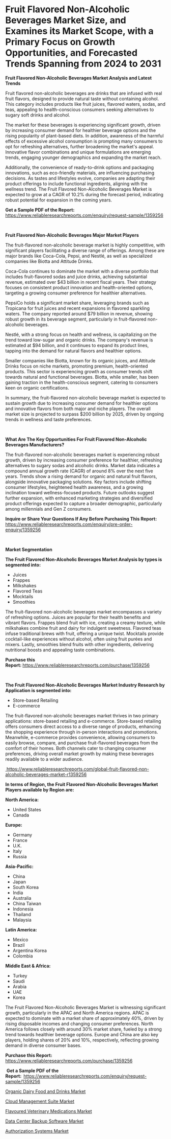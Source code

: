 <p><h1>Fruit Flavored Non-Alcoholic Beverages Market Size, and Examines its Market Scope, with a Primary Focus on Growth Opportunities, and Forecasted Trends Spanning from 2024 to 2031</h1></p><p><strong>Fruit Flavored Non-Alcoholic Beverages Market Analysis and Latest Trends</strong></p>
<p><p>Fruit flavored non-alcoholic beverages are drinks that are infused with real fruit flavors, designed to provide natural taste without containing alcohol. This category includes products like fruit juices, flavored waters, sodas, and teas, appealing to health-conscious consumers seeking alternatives to sugary soft drinks and alcohol. </p><p>The market for these beverages is experiencing significant growth, driven by increasing consumer demand for healthier beverage options and the rising popularity of plant-based diets. In addition, awareness of the harmful effects of excessive alcohol consumption is prompting many consumers to opt for refreshing alternatives, further broadening the market's appeal. Innovative flavor combinations and unique formulations are emerging trends, engaging younger demographics and expanding the market reach.</p><p>Additionally, the convenience of ready-to-drink options and packaging innovations, such as eco-friendly materials, are influencing purchasing decisions. As tastes and lifestyles evolve, companies are adapting their product offerings to include functional ingredients, aligning with the wellness trend. The Fruit Flavored Non-Alcoholic Beverages Market is expected to grow at a CAGR of 10.2% during the forecast period, indicating robust potential for expansion in the coming years.</p></p>
<p><strong>Get a Sample PDF of the Report:&nbsp;</strong> <a href="https://www.reliableresearchreports.com/enquiry/request-sample/1359256?utm_campaign=48&utm_medium=2&utm_source=Github&utm_content=ia&utm_term=26122024&utm_id=fruit-flavored-non-alcoholic-beverages">https://www.reliableresearchreports.com/enquiry/request-sample/1359256</a></p>
<p>&nbsp;</p>
<p><strong>Fruit Flavored Non-Alcoholic Beverages Major Market Players</strong></p>
<p><p>The fruit-flavored non-alcoholic beverage market is highly competitive, with significant players facilitating a diverse range of offerings. Among these are major brands like Coca-Cola, Pepsi, and Nestlé, as well as specialized companies like Biotta and Attitude Drinks.</p><p>Coca-Cola continues to dominate the market with a diverse portfolio that includes fruit-flavored sodas and juice drinks, achieving substantial revenue, estimated over $43 billion in recent fiscal years. Their strategy focuses on consistent product innovation and health-oriented options, targeting a growing consumer preference for healthier alternatives.</p><p>PepsiCo holds a significant market share, leveraging brands such as Tropicana for fruit juices and recent expansions in flavored sparkling waters. The company reported around $79 billion in revenue, showing robust growth in its beverage segment, particularly in fruit-flavored non-alcoholic beverages.</p><p>Nestlé, with a strong focus on health and wellness, is capitalizing on the trend toward low-sugar and organic drinks. The company's revenue is estimated at $94 billion, and it continues to expand its product lines, tapping into the demand for natural flavors and healthier options.</p><p>Smaller companies like Biotta, known for its organic juices, and Attitude Drinks focus on niche markets, promoting premium, health-oriented products. This sector is experiencing growth as consumer trends shift towards natural and functional beverages. Biotta, while smaller, has been gaining traction in the health-conscious segment, catering to consumers keen on organic certifications.</p><p>In summary, the fruit-flavored non-alcoholic beverage market is expected to sustain growth due to increasing consumer demand for healthier options and innovative flavors from both major and niche players. The overall market size is projected to surpass $200 billion by 2025, driven by ongoing trends in wellness and taste preferences.</p></p>
<p>&nbsp;</p>
<p><strong>What Are The Key Opportunities For Fruit Flavored Non-Alcoholic Beverages Manufacturers?</strong></p>
<p><p>The fruit-flavored non-alcoholic beverages market is experiencing robust growth, driven by increasing consumer preference for healthier, refreshing alternatives to sugary sodas and alcoholic drinks. Market data indicates a compound annual growth rate (CAGR) of around 8% over the next five years. Trends show a rising demand for organic and natural fruit flavors, alongside innovative packaging solutions. Key factors include shifting consumer lifestyles, heightened health awareness, and a growing inclination toward wellness-focused products. Future outlooks suggest further expansion, with enhanced marketing strategies and diversified product offerings expected to capture a broader demographic, particularly among millennials and Gen Z consumers.</p></p>
<p><strong>Inquire or Share Your Questions If Any Before Purchasing This Report:</strong> <a href="https://www.reliableresearchreports.com/enquiry/pre-order-enquiry/1359256?utm_campaign=48&utm_medium=2&utm_source=Github&utm_content=ia&utm_term=26122024&utm_id=fruit-flavored-non-alcoholic-beverages">https://www.reliableresearchreports.com/enquiry/pre-order-enquiry/1359256</a></p>
<p>&nbsp;</p>
<p><strong>Market Segmentation</strong></p>
<p><strong>The Fruit Flavored Non-Alcoholic Beverages Market Analysis by types is segmented into:</strong></p>
<p><ul><li>Juices</li><li>Frappes</li><li>Milkshakes</li><li>Flavored Teas</li><li>Mocktails</li><li>Smoothies</li></ul></p>
<p><p>The fruit-flavored non-alcoholic beverages market encompasses a variety of refreshing options. Juices are popular for their health benefits and vibrant flavors. Frappes blend fruit with ice, creating a creamy texture, while milkshakes combine fruit and dairy for indulgent sweetness. Flavored teas infuse traditional brews with fruit, offering a unique twist. Mocktails provide cocktail-like experiences without alcohol, often using fruit purées and mixers. Lastly, smoothies blend fruits with other ingredients, delivering nutritional boosts and appealing taste combinations.</p></p>
<p><strong>Purchase this Report:&nbsp;</strong><a href="https://www.reliableresearchreports.com/purchase/1359256?utm_campaign=48&utm_medium=2&utm_source=Github&utm_content=ia&utm_term=26122024&utm_id=fruit-flavored-non-alcoholic-beverages">https://www.reliableresearchreports.com/purchase/1359256</a></p>
<p>&nbsp;</p>
<p><strong>The Fruit Flavored Non-Alcoholic Beverages Market Industry Research by Application is segmented into:</strong></p>
<p><ul><li>Store-based Retailing</li><li>E-commerce</li></ul></p>
<p><p>The fruit-flavored non-alcoholic beverages market thrives in two primary applications: store-based retailing and e-commerce. Store-based retailing offers consumers direct access to a diverse range of products, enhancing the shopping experience through in-person interactions and promotions. Meanwhile, e-commerce provides convenience, allowing consumers to easily browse, compare, and purchase fruit-flavored beverages from the comfort of their homes. Both channels cater to changing consumer preferences, driving overall market growth by making these beverages readily available to a wider audience.</p></p>
<p><a href="https://www.reliableresearchreports.com/global-fruit-flavored-non-alcoholic-beverages-market-r1359256?utm_campaign=48&utm_medium=2&utm_source=Github&utm_content=ia&utm_term=26122024&utm_id=fruit-flavored-non-alcoholic-beverages">&nbsp;https://www.reliableresearchreports.com/global-fruit-flavored-non-alcoholic-beverages-market-r1359256</a></p>
<p><strong>In terms of Region, the Fruit Flavored Non-Alcoholic Beverages Market Players available by Region are:</strong></p>
<p>
    <p> <strong> North America: </strong>
        <ul>
            <li>United States</li>
            <li>Canada</li>
        </ul>
        </p> 
    <p> <strong> Europe: </strong>
        <ul>
            <li>Germany</li>
            <li>France</li>
            <li>U.K.</li>
            <li>Italy</li>
            <li>Russia</li>
        </ul>
        </p> 
    <p> <strong> Asia-Pacific: </strong>
        <ul>
            <li>China</li>
            <li>Japan</li>
            <li>South Korea</li>
            <li>India</li>
            <li>Australia</li>
            <li>China Taiwan</li>
            <li>Indonesia</li>
            <li>Thailand</li>
            <li>Malaysia</li>
        </ul>
        </p> 
    <p> <strong> Latin America: </strong>
        <ul>
            <li>Mexico</li>
            <li>Brazil</li>
            <li>Argentina Korea</li>
            <li>Colombia</li>
        </ul>
        </p> 
    <p> <strong> Middle East & Africa: </strong>
        <ul>
            <li>Turkey</li>
            <li>Saudi</li>
            <li>Arabia</li>
            <li>UAE</li>
            <li>Korea</li>
        </ul>
    </p>
    </p>
<p><p>The Fruit Flavored Non-Alcoholic Beverages Market is witnessing significant growth, particularly in the APAC and North America regions. APAC is expected to dominate with a market share of approximately 40%, driven by rising disposable incomes and changing consumer preferences. North America follows closely with around 30% market share, fueled by a strong trend towards healthier beverage options. Europe and China are also key players, holding shares of 20% and 10%, respectively, reflecting growing demand in diverse consumer bases.</p></p>
<p><strong>Purchase this Report: </strong><a href="https://www.reliableresearchreports.com/purchase/1359256?utm_campaign=48&utm_medium=2&utm_source=Github&utm_content=ia&utm_term=26122024&utm_id=fruit-flavored-non-alcoholic-beverages">https://www.reliableresearchreports.com/purchase/1359256</a></p>
<p>&nbsp;<strong>Get a Sample PDF of the Report:&nbsp;&nbsp;</strong><a href="https://www.reliableresearchreports.com/enquiry/request-sample/1359256?utm_campaign=48&utm_medium=2&utm_source=Github&utm_content=ia&utm_term=26122024&utm_id=fruit-flavored-non-alcoholic-beverages">https://www.reliableresearchreports.com/enquiry/request-sample/1359256</a></p>
<p><strong></strong></p>
<p><p><a href="https://github.com/mayabungard8092/Market-Research-Report-List-1/blob/main/organic-dairy-food-and-drinks-market.md?utm_campaign=48&utm_medium=2&utm_source=Github&utm_content=ia&utm_term=26122024&utm_id=fruit-flavored-non-alcoholic-beverages">Organic Dairy Food and Drinks Market</a></p><p><a href="https://www.linkedin.com/pulse/88-cagr-cloud-management-suite-market-2024-2031-growth-tubqc?utm_campaign=48&utm_medium=2&utm_source=Github&utm_content=ia&utm_term=26122024&utm_id=fruit-flavored-non-alcoholic-beverages">Cloud Management Suite Market</a></p><p><a href="https://github.com/tamiaknaub6/Market-Research-Report-List-1/blob/main/flavoured-veterinary-medications-market.md?utm_campaign=48&utm_medium=2&utm_source=Github&utm_content=ia&utm_term=26122024&utm_id=fruit-flavored-non-alcoholic-beverages">Flavoured Veterinary Medications Market</a></p><p><a href="https://www.linkedin.com/pulse/comprehensive-analysis-data-center-backup-software-market-fnsoc?utm_campaign=48&utm_medium=2&utm_source=Github&utm_content=ia&utm_term=26122024&utm_id=fruit-flavored-non-alcoholic-beverages">Data Center Backup Software Market</a></p><p><a href="https://www.linkedin.com/pulse/revenue-market-growth-insights-authorization-systems-ov8bc?utm_campaign=48&utm_medium=2&utm_source=Github&utm_content=ia&utm_term=26122024&utm_id=fruit-flavored-non-alcoholic-beverages">Authorization Systems Market</a></p></p>